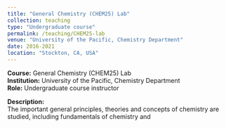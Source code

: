 ```yaml
---
title: "General Chemistry (CHEM25) Lab"
collection: teaching
type: "Undergraduate course"
permalink: /teaching/CHEM25-lab
venue: "University of the Pacific, Chemistry Department"
date: 2016-2021
location: "Stockton, CA, USA"
---
```


**Course:** General Chemistry (CHEM25) Lab  
**Institution:** University of the Pacific, Chemistry Department  
**Role:** Undergraduate course instructor

**Description:**  
The important general principles, theories and concepts of chemistry are studied, including fundamentals of chemistry and